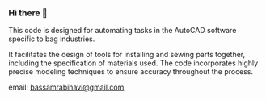 ### Hi there 👋

<!--
**Brabihavi/Brabihavi** is a ✨ _special_ ✨ repository because its `README.md` (this file) appears on your GitHub profile.

Here are some ideas to get you started:

- 🔭 I’m currently working on ...
- 🌱 I’m currently learning ...
- 👯 I’m looking to collaborate on ...
- 🤔 I’m looking for help with ...
- 💬 Ask me about ...
- 📫 How to reach me: ...
- 😄 Pronouns: ...
- ⚡ Fun fact: ...
-->This code is designed for automating tasks in the AutoCAD software specific to bag industries. 
It facilitates the design of tools for installing and sewing parts together, including the specification of materials used. 
The code incorporates highly precise modeling techniques to ensure accuracy throughout the process.

email: bassamrabihavi@gmail.com

